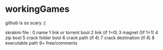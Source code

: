 # workingGames
 github is so scary :(


skrakmi file : 
    0 name
    1 link or torrent bool
    2 link (if 1=0)
    3 magnet (!if 1=1)
    4 zip bool
    5 crack folder bool
    6 crack path (if 4)
    7 crack destination (if 4)
    8 executable path
    9+ free/comments